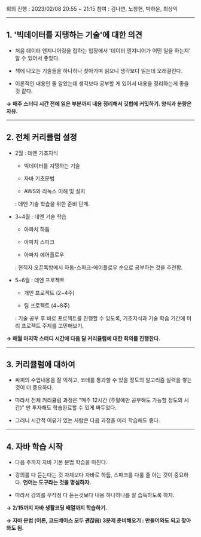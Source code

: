 회의 진행 : 2023/02/08 20:55 ~ 21:15
참여 : 김나연, 노창현, 박하윤, 최상익

---
## 1. '빅데이터를 지탱하는 기술'에 대한 의견

- 처음 데이터 엔지니어링을 접하는 입장에서 '데이터 엔지니어가 어떤 일을 하는지' 알 수 있어서 좋았다.

- 책에 나오는 기술들을 하나하나 찾아가며 읽으니 생각보다 읽는데 오래걸린다.

- 이론적인 내용인 줄 알았는데 생각보다 공부할 게 있어서 내용을 정리하는게 좋을 것 같다.

**→ 매주 스터디 시간 전에 읽은 부분까지 내용 정리해서 깃헙에 커밋하기. 양식과 분량은 자유.**

---

## 2. 전체 커리큘럼 설정

- 2월 : 데엔 기초지식
  
  - 빅데이터를 지탱하는 기술
  
  - 자바 기초문법
  
  - AWS와 리눅스 이해 및 설치
  
  : 데엔 기술 학습을 위한 준비 단계.

- 3~4월 : 데엔 기술 학습
  
  - 아파치 하둡
  
  - 아파치 스파크
  
  - 아파치 에어플로우
  
  : 현직자 오픈톡방에서 하둡-스파크-에어플로우 순으로 공부하는 것을 추천함. 

- 5~6월 : 데엔 프로젝트
  
  - 개인 프로젝트 (2~4주)
  
  - 팀 프로젝트 (4~8주)
  
  : 기술 공부 후 바로 프로젝트를 진행할 수 있도록, 기초지식과 기술 학습 기간에 미리 프로젝트 주제를 고민해보기.

**→ 매월 마지막 스터디 시간에 다음 달 커리큘럼에 대한 회의를 진행한다.**

---

## 3. 커리큘럼에 대하여

- 싸피의 수업내용을 잘 익히고, 코테를 통과할 수 있을 정도의 알고리즘 실력을 쌓는 것이 더 중요하다.

- 따라서 전체 커리큘럼 과정은 "매주 12시간 (주말에만 공부해도 가능할 정도의 시간)" 만 투자해도 학습완료할 수 있게 짜두었다.

- 그러니 시간적 여유가 있는 사람은 다음 과정을 미리 학습해도 좋다.

---

## 4. 자바 학습 시작

- 다음 주까지 자바 기본 문법 학습을 마친다.

- 강의를 다 듣는다는 것 자체보다 자바로 하둡, 스파크를 다룰 줄 아는 것이 중요하다. **언어는 도구라는 것을 명심하자.**

- 따라서 강의를 무작정 다 듣는것보다 내용 하나하나를 잘 습득하도록 하자.

**→ 2/15까지 자바 생활코딩 배열까지 학습하기.**

**→ 자바 문법 (이론, 코드베이스 모두 괜찮음) 3문제 준비해오기 : 만들어와도 되고 찾아와도 됨.**


